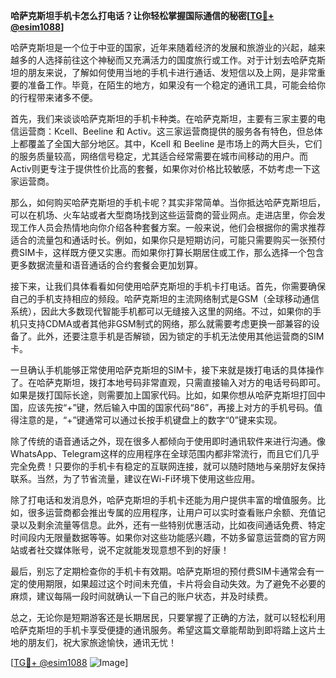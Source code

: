 **哈萨克斯坦手机卡怎么打电话？让你轻松掌握国际通信的秘密[[TG💪+ @esim1088](https://t.me/s/esim1088)]**

哈萨克斯坦是一个位于中亚的国家，近年来随着经济的发展和旅游业的兴起，越来越多的人选择前往这个神秘而又充满活力的国度旅行或工作。对于计划去哈萨克斯坦的朋友来说，了解如何使用当地的手机卡进行通话、发短信以及上网，是非常重要的准备工作。毕竟，在陌生的地方，如果没有一个稳定的通讯工具，可能会给你的行程带来诸多不便。

首先，我们来谈谈哈萨克斯坦的手机卡种类。在哈萨克斯坦，主要有三家主要的电信运营商：Kcell、Beeline 和 Activ。这三家运营商提供的服务各有特色，但总体上都覆盖了全国大部分地区。其中，Kcell 和 Beeline 是市场上的两大巨头，它们的服务质量较高，网络信号稳定，尤其适合经常需要在城市间移动的用户。而Activ则更专注于提供性价比高的套餐，如果你对价格比较敏感，不妨考虑一下这家运营商。

那么，如何购买哈萨克斯坦的手机卡呢？其实非常简单。当你抵达哈萨克斯坦后，可以在机场、火车站或者大型商场找到这些运营商的营业网点。走进店里，你会发现工作人员会热情地向你介绍各种套餐方案。一般来说，他们会根据你的需求推荐适合的流量包和通话时长。例如，如果你只是短期访问，可能只需要购买一张预付费SIM卡，这样既方便又实惠。而如果你打算长期居住或工作，那么选择一个包含更多数据流量和语音通话的合约套餐会更加划算。

接下来，让我们具体看看如何使用哈萨克斯坦的手机卡打电话。首先，你需要确保自己的手机支持相应的频段。哈萨克斯坦的主流网络制式是GSM（全球移动通信系统），因此大多数现代智能手机都可以无缝接入这里的网络。不过，如果你的手机只支持CDMA或者其他非GSM制式的网络，那么就需要考虑更换一部兼容的设备了。此外，还要注意手机是否解锁，因为锁定的手机无法使用其他运营商的SIM卡。

一旦确认手机能够正常使用哈萨克斯坦的SIM卡，接下来就是拨打电话的具体操作了。在哈萨克斯坦，拨打本地号码非常直观，只需直接输入对方的电话号码即可。如果是拨打国际长途，则需要加上国家代码。比如，如果你想从哈萨克斯坦打回中国，应该先按“+”键，然后输入中国的国家代码“86”，再接上对方的手机号码。值得注意的是，“+”键通常可以通过长按手机键盘上的数字“0”键来实现。

除了传统的语音通话之外，现在很多人都倾向于使用即时通讯软件来进行沟通。像WhatsApp、Telegram这样的应用程序在全球范围内都非常流行，而且它们几乎完全免费！只要你的手机卡有稳定的互联网连接，就可以随时随地与亲朋好友保持联系。当然，为了节省流量，建议在Wi-Fi环境下使用这些应用。

除了打电话和发消息外，哈萨克斯坦的手机卡还能为用户提供丰富的增值服务。比如，很多运营商都会推出专属的应用程序，让用户可以实时查看账户余额、充值记录以及剩余流量等信息。此外，还有一些特别优惠活动，比如夜间通话免费、特定时间段内无限量数据等等。如果你对这些功能感兴趣，不妨多留意运营商的官方网站或者社交媒体账号，说不定就能发现意想不到的好康！

最后，别忘了定期检查你的手机卡有效期。哈萨克斯坦的预付费SIM卡通常会有一定的使用期限，如果超过这个时间未充值，卡片将会自动失效。为了避免不必要的麻烦，建议每隔一段时间就确认一下自己的账户状态，并及时续费。

总之，无论你是短期游客还是长期居民，只要掌握了正确的方法，就可以轻松利用哈萨克斯坦的手机卡享受便捷的通讯服务。希望这篇文章能帮助到即将踏上这片土地的朋友们，祝大家旅途愉快，通讯无忧！

[[TG💪+ @esim1088](https://t.me/s/esim1088) ![Image](https://i.postimg.cc/4NQfJmqS/Snipaste-2025-05-13-00-14-12.png)]